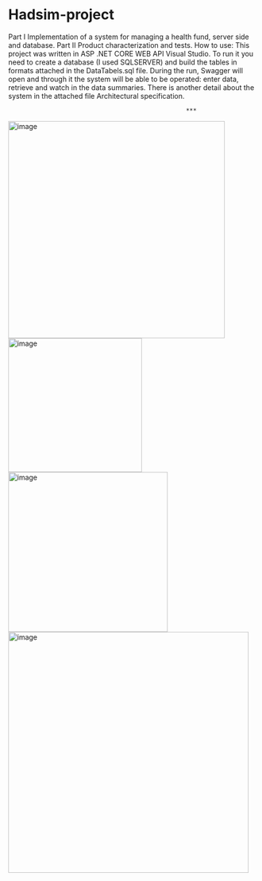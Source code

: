 # Hadsim-project
Part I Implementation of a system for managing a health fund, server side and database. Part II Product characterization and tests.
How to use:
This project was written in ASP .NET CORE WEB API Visual Studio.
To run it you need to create a database (I used SQLSERVER) and build the tables in formats
attached in the DataTabels.sql file.
During the run, Swagger will open and through it the system will be able to be operated: enter data, retrieve and watch
in the data summaries.
There is another detail about the system in the attached file Architectural specification.

                                                      ***
<img width="436" alt="image" src="https://github.com/NavaMaklev/Hadsim-project/assets/131261211/cbf71534-45cd-4abb-9490-682f55f06f78">
<img width="269" alt="image" src="https://github.com/NavaMaklev/Hadsim-project/assets/131261211/a4217a3b-cf61-41c3-ae03-9f95b149fa87">
<img width="321" alt="image" src="https://github.com/NavaMaklev/Hadsim-project/assets/131261211/4bb13435-e3e1-4f8b-828c-3bbf326d2b55">
<img width="484" alt="image" src="https://github.com/NavaMaklev/Hadsim-project/assets/131261211/f5bde682-4c5e-452a-b0c2-b2f1f9ac3e07">


